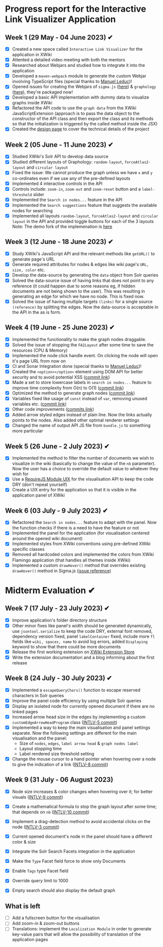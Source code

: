 # Progress report for the Interactive Link Visualizer Application

## Week 1 (29 May - 04 June 2023) ✔

- [X] Created a new space called `Interactive Link Visualizer` for the application in XWiki
- [X] Attented a detailed video meeting with both the mentors
- [X] Researched about Webjars and studied how to integrate it into the application
- [X] Developed a `maven-webpack` module to generate the custom Webjar involving TypeScript files (special thanks to [Manuel Leduc](https://github.com/manuelleduc))!
- [X] Opened issues for creating the Webjars of `sigma.js` ([here](https://github.com/webjars/sigma.js/issues/2)) & `graphology` ([here](https://github.com/webjars/webjars/issues/2005)), they're packaged now!
- [X] Developed a basic API implementation with dummy data to visualize graphs inside XWiki
- [X] Refactored the API code to use the `graph data` from the XWiki JavaScriptExtension (approach is to pass the data object to the constructor of the API class and then export the class and its methods so that the initialization is triggered by the called method inside the JSX)
- [X] Created the [design page](https://design.xwiki.org/xwiki/bin/view/Proposal/InteractiveLinkVisualizerApplication) to cover the technical details of the project

## Week 2 (05 June - 11 June 2023) ✔

- [X] Studied XWiki's Solr API to develop data source
- [X] Studied different layouts of Graphology: `random-layout`, `forceAtlas2-layout` and `circular layout`
- [X] Fixed the issue: We cannot produce the graph unless we have `x` and `y` co-ordinates even if we use any of the pre-defined layouts
- [X] Implemented 4 interactive controls in the API
- [X] Controls include: `zoom-in`, `zoom-out` and `zoom-reset` button and a `label-threshold` slider
- [X] Implemented the `Search in nodes...` feature in the API
- [X] Implemented the `Search suggestions` feature that suggests the available nodes for searching
- [X] Implemented all layouts `random-layout`, `forceAtlas2-layout` and `circular layout` in the API and provided toggle buttons for each of the 3 layouts
  Note: The demo fork of the implemenation is [here](https://codesandbox.io/s/myself-layout-experiment-mxkq36)

## Week 3 (12 June - 18 June 2023) ✔

- [X] Study XWiki's JavaScript API and the relevant methods like `getURL()` to generate page's URL
- [X] Generate required attributes for nodes & edges like wiki page's `URL, size, color` etc.
- [X] Develop the data-source by generating the `data` object from Solr queries
- [X] Solved the data-source issue of having links that does not point to any reference (it could happen due to some reasons eg, if hidden documents are not being shown to the user). This was resulting in generating an edge for which we have no node. This is fixed now.
- [X] Solved the issue of having multiple targets `(links)` for a single source `(reference)` by splitting the edges. Now the data-source is acceptable in the API in the as is form.

## Week 4 (19 June - 25 June 2023) ✔

- [X] Implemented the functionality to make the graph nodes draggable.
- [X] Solved the issue of stopping the `FA2Layout` after some time to save the resources (CPU & Memory)
- [X] Implemented the node click handle event. On clicking the node will open it's page URL from now on
- [X] CI and Sonar Integration done (special thanks to [Manuel Leduc](https://github.com/manuelleduc))!
- [X] Created the `<option></option>` element using DOM API for better security and to avoid potential XSS ([commit link](https://github.com/xwiki-contrib/application-interactive-link-visualizer/commit/d416e98a0e51b152091493dada1030f8666d7015))
- [X] Made a set to store lowercase labels in `search in nodes...` feature to improve time complexity from O(n) to O(1) ([commit link](https://github.com/xwiki-contrib/application-interactive-link-visualizer/commit/6271729942b7a491c0c77c0cecfe363e10f9a13d))
- [X] Optimized the method to generate graph nodes ([commit link](https://github.com/xwiki-contrib/application-interactive-link-visualizer/commit/11c1a0c5c1c0ec40dac08819db0bdb9ea5d61826))
- [X] Variables fixed like usage of `const` instead of `var`, removing unused variables etc. ([commit link](https://github.com/xwiki-contrib/application-interactive-link-visualizer/commit/aa91ce5988c9312a5a5b973aa112bf6892420094))
- [X] Other code improvements ([commits link](https://github.com/xwiki-contrib/application-interactive-link-visualizer/commits/main))
- [X] Added arrow styled edges instead of plain line. Now the links actually points to the nodes. Also added other optimal renderer settings
- [X] Changed the name of output API JS file from `bundle.js` to something more particular

## Week 5 (26 June - 2 July 2023) ✔

- [X] Implemented the method to filter the number of documents we wish to visualize in the wiki (basically to change the value of the `nb` parameter). Now the user has a choice to override the default value to whatever they wish for
- [X] Use a [RequireJS Module UIX](https://www.xwiki.org/xwiki/bin/view/Documentation/DevGuide/ExtensionPoint/RequireJS%20Module%20Config) for the visualisation API to keep the code DRY (don't repeat yourself)
- [X] Create a UIX entry for the application so that it is visible in the application panel of XWiki

## Week 6 (03 July - 9 July 2023) ✔

- [X] Refactored the `Search in nodes...` feature to adapt with the panel. Now the function checks if there is a need to have the feature or not
- [X] Implemented the panel for the application (for visualisation centered around the opened wiki document)
- [X] Implemented styles from XWiki conventions using pre-defined XWiki specific classes
- [X] Removed all hardcoded colors and implemented the colors from XWiki Flamingo application (that handles all themes inside XWiki)
- [X] Implemented a custom `drawHover()` method that overrides existing `drawHover()` method in Sigma.js ([issue reference](https://github.com/jacomyal/sigma.js/issues/1368))

# Midterm Evaluation ✔

## Week 7 (17 July - 23 July 2023) ✔

- [X] Improve application's folder directory structure
- [X] Other minor fixes like panel's width should be generated dynamically, use `jsontool.serialize` to keep the code DRY, external font removed, dependency version fixed, panel `labelContainer` fixed, include more `fl` fields like `wiki, spaces, name` to avoid log errors, added `Displaying` keyword to show that there could be more documents
- [X] Release the first working extension on [XWiki Extension Store](https://extensions.xwiki.org)
- [X] Write the extension documentation and a blog informing about the first release

## Week 8 (24 July - 30 July 2023) ✔

- [X] Implemented a `escapeQueryChars()` function to escape reserved characters in Solr queries
- [X] Improve the panel code efficiency by using multiple Solr queries
- [X] Display an isolated node for currently opened document if there are no linked pages
- [X] Increased arrow head size in the edges by implementing a custom `customEdgeArrowHeadProgram` class ([INTLV-5 commit](https://github.com/xwiki-contrib/application-interactive-link-visualizer/commit/7ca54c5b117fb30dbec27c65da039cbfa1b4b274))
- [X] Implemented a way to keep the main visualisation and panel settings separate. Now the following settings are different for the main visualisation and the panel:
    - Size of `nodes`, `edges`, `label arrow head` & `graph nodes label`
    - Layout stopping time
    - Label rendered size threshold setting
- [X] Change the mouse cursor to a hand pointer when hovering over a node to give the indication of a link ([INTLV-8 commit](https://github.com/xwiki-contrib/application-interactive-link-visualizer/commit/ab74b94e762db7c6d4c7172f09f0971c6f434388))

## Week 9 (31 July - 06 August 2023)

- [X] Node size increases & color changes when hovering over it; for better visuals ([INTLV-9 commit](https://github.com/xwiki-contrib/application-interactive-link-visualizer/commit/0c674e75ae75ba4a2bf5828653df90761eebb21a))
- [X] Create a mathematical formula to stop the graph layout after some time; that depends on `nb` ([INTLV-10 commit](https://github.com/xwiki-contrib/application-interactive-link-visualizer/commit/8c6806b8c52f2344f5d7759f526d7ca2ce455ef6))
- [X] Implement a drag-detection method to avoid accidental clicks on the node ([INTLV-3 commit](https://github.com/xwiki-contrib/application-interactive-link-visualizer/commit/1e688d287cabba6848360657e7b0924bb8bf2493))
- [X] Current opened document's node in the panel should have a different color & size
- [X] Integrate the Solr Search Facets integration in the application
- [X] Make the `Type` Facet field force to show only Documents
- [X] Enable `Tags` type Facet field
- [X] Override query limit to 1000
- [X] Empty search should also display the default graph


## What is left

- [ ] Add a fullscreen button for the visualisation
- [ ] Add zoom-in & zoom-out buttons
- [ ] Translations: implement the `Localization Module` in order to generate key-value pairs that will allow the possibility of translation of the application pages

<!--
## Week 10 (07 August - 13 August 2023)
## Week 11 (14 August - 20 August 2023)
## Week 12 (21 August - 27 August 2023)
# Final Evaluation (28 August - 04 September)
-->
